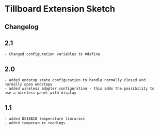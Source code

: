 # Tillboard Extension Sketch
## Changelog
## 2.1
    - Changed configuration variables to #define

## 2.0
    - added endstop state configuration to handle normally closed and normally open endstops
    - added wireless adapter configuration - this adds the possibility to use a wireless panel with display

## 1.1
	- added DS18B20 temperature libraries
	- added temperature readings